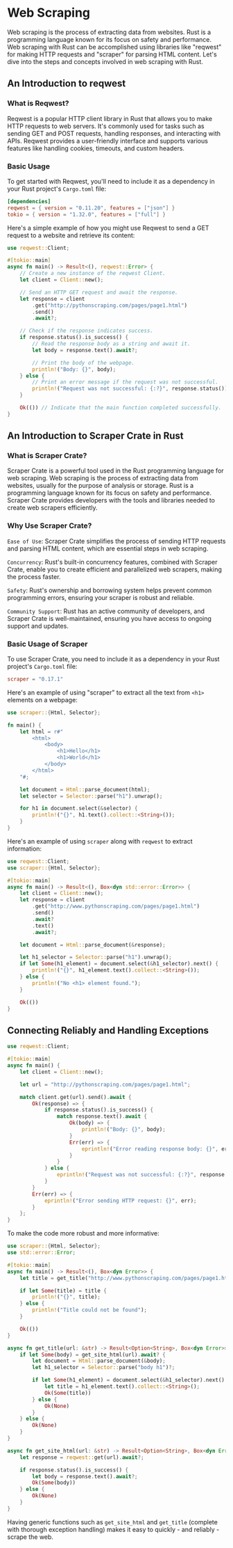 # Web Scraping

Web scraping is the process of extracting data from websites. Rust is a programming language known for its focus on safety and performance. Web scraping with Rust can be accomplished using libraries like "reqwest" for making HTTP requests and "scraper" for parsing HTML content. Let's dive into the steps and concepts involved in web scraping with Rust.

## An Introduction to reqwest

### What is Reqwest?

Reqwest is a popular HTTP client library in Rust that allows you to make HTTP requests to web servers. It's commonly used for tasks such as sending GET and POST requests, handling responses, and interacting with APIs. Reqwest provides a user-friendly interface and supports various features like handling cookies, timeouts, and custom headers.

### Basic Usage

To get started with Reqwest, you'll need to include it as a dependency in your Rust project's `Cargo.toml` file:

```toml
[dependencies]
reqwest = { version = "0.11.20", features = ["json"] }
tokio = { version = "1.32.0", features = ["full"] }
```

Here's a simple example of how you might use Reqwest to send a GET request to a website and retrieve its content:

```rs
use reqwest::Client;

#[tokio::main]
async fn main() -> Result<(), reqwest::Error> {
    // Create a new instance of the reqwest Client.
    let client = Client::new();

    // Send an HTTP GET request and await the response.
    let response = client
        .get("http://pythonscraping.com/pages/page1.html")
        .send()
        .await?;

    // Check if the response indicates success.
    if response.status().is_success() {
        // Read the response body as a string and await it.
        let body = response.text().await?;

        // Print the body of the webpage.
        println!("Body: {}", body);
    } else {
        // Print an error message if the request was not successful.
        println!("Request was not successful: {:?}", response.status());
    }

    Ok(()) // Indicate that the main function completed successfully.
}
```

## An Introduction to Scraper Crate in Rust

### What is Scraper Crate?

Scraper Crate is a powerful tool used in the Rust programming language for web scraping. Web scraping is the process of extracting data from websites, usually for the purpose of analysis or storage. Rust is a programming language known for its focus on safety and performance. Scraper Crate provides developers with the tools and libraries needed to create web scrapers efficiently.

### Why Use Scraper Crate?

`Ease of Use`: Scraper Crate simplifies the process of sending HTTP requests and parsing HTML content, which are essential steps in web scraping.

`Concurrency`: Rust's built-in concurrency features, combined with Scraper Crate, enable you to create efficient and parallelized web scrapers, making the process faster.

`Safety`: Rust's ownership and borrowing system helps prevent common programming errors, ensuring your scraper is robust and reliable.

`Community Support`: Rust has an active community of developers, and Scraper Crate is well-maintained, ensuring you have access to ongoing support and updates.

### Basic Usage of Scraper

To use Scraper Crate, you need to include it as a dependency in your Rust project's `Cargo.toml` file:

```toml
scraper = "0.17.1"
```

Here's an example of using "scraper" to extract all the text from `<h1>` elements on a webpage:

```rs
use scraper::{Html, Selector};

fn main() {
    let html = r#"
        <html>
            <body>
                <h1>Hello</h1>
                <h1>World</h1>
            </body>
        </html>
    "#;

    let document = Html::parse_document(html);
    let selector = Selector::parse("h1").unwrap();

    for h1 in document.select(&selector) {
        println!("{}", h1.text().collect::<String>());
    }
}
```

Here's an example of using `scraper` along with `reqwest` to extract information:

```rs
use reqwest::Client;
use scraper::{Html, Selector};

#[tokio::main]
async fn main() -> Result<(), Box<dyn std::error::Error>> {
    let client = Client::new();
    let response = client
        .get("http://www.pythonscraping.com/pages/page1.html")
        .send()
        .await?
        .text()
        .await?;

    let document = Html::parse_document(&response);

    let h1_selector = Selector::parse("h1").unwrap();
    if let Some(h1_element) = document.select(&h1_selector).next() {
        println!("{}", h1_element.text().collect::<String>());
    } else {
        println!("No <h1> element found.");
    }

    Ok(())
}
```

## Connecting Reliably and Handling Exceptions

```rs
use reqwest::Client;

#[tokio::main]
async fn main() {
    let client = Client::new();

    let url = "http://pythonscraping.com/pages/page1.html";

    match client.get(url).send().await {
        Ok(response) => {
            if response.status().is_success() {
                match response.text().await {
                    Ok(body) => {
                        println!("Body: {}", body);
                    }
                    Err(err) => {
                        eprintln!("Error reading response body: {}", err);
                    }
                }
            } else {
                eprintln!("Request was not successful: {:?}", response.status());
            }
        }
        Err(err) => {
            eprintln!("Error sending HTTP request: {}", err);
        }
    };
}
```

To make the code more robust and more informative:

```rs
use scraper::{Html, Selector};
use std::error::Error;

#[tokio::main]
async fn main() -> Result<(), Box<dyn Error>> {
    let title = get_title("http://www.pythonscraping.com/pages/page1.html").await?;

    if let Some(title) = title {
        println!("{}", title);
    } else {
        println!("Title could not be found");
    }

    Ok(())
}

async fn get_title(url: &str) -> Result<Option<String>, Box<dyn Error>> {
    if let Some(body) = get_site_html(url).await? {
        let document = Html::parse_document(&body);
        let h1_selector = Selector::parse("body h1")?;

        if let Some(h1_element) = document.select(&h1_selector).next() {
            let title = h1_element.text().collect::<String>();
            Ok(Some(title))
        } else {
            Ok(None)
        }
    } else {
        Ok(None)
    }
}

async fn get_site_html(url: &str) -> Result<Option<String>, Box<dyn Error>> {
    let response = reqwest::get(url).await?;

    if response.status().is_success() {
        let body = response.text().await?;
        Ok(Some(body))
    } else {
        Ok(None)
    }
}
```

Having generic functions such as `get_site_html` and `get_title` (complete with thorough exception handling) makes it easy to quickly - and reliably - scrape the web.
